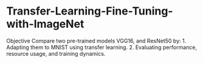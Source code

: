 # Transfer-Learning-Fine-Tuning-with-ImageNet
Objective Compare two pre-trained models VGG16, and ResNet50 by: 1. Adapting them to MNIST using transfer learning. 2. Evaluating performance, resource usage, and training dynamics.
